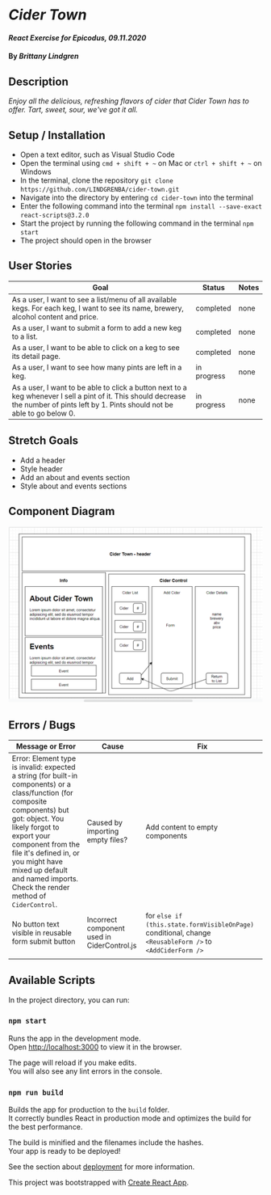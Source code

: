 # _Cider Town_

#### _React Exercise for Epicodus, 09.11.2020_

#### By _**Brittany Lindgren**_

## Description

*Enjoy all the delicious, refreshing flavors of cider that Cider Town has to offer. Tart, sweet, sour, we've got it all.*

## Setup / Installation

* Open a text editor, such as Visual Studio Code
* Open the terminal using `cmd + shift + ~` on Mac or `ctrl + shift + ~` on Windows
* In the terminal, clone the repository `git clone https://github.com/LINDGRENBA/cider-town.git`
* Navigate into the directory by entering `cd cider-town` into the terminal
* Enter the following command into the terminal `npm install --save-exact react-scripts@3.2.0`
* Start the project by running the following command in the terminal `npm start`
* The project should open in the browser


## User Stories
| Goal | Status | Notes |
|---------|-------|-----|
|  As a user, I want to see a list/menu of all available kegs. For each keg, I want to see its name, brewery, alcohol content and price.   |   completed   |   none   |
|  As a user, I want to submit a form to add a new keg to a list.   |   completed   |   none   |
|  As a user, I want to be able to click on a keg to see its detail page.   |   completed   |   none   |
|  As a user, I want to see how many pints are left in a keg.   |   in progress   |   none   |
|  As a user, I want to be able to click a button next to a keg whenever I sell a pint of it. This should decrease the number of pints left by 1. Pints should not be able to go below 0.   |   in progress   |   none   |


## Stretch Goals

* Add a header
* Style header
* Add an about and events section
* Style about and events sections

## Component Diagram

![Diagram of React Components](./src/images/component-diagram.PNG)


## Errors / Bugs
| Message or Error | Cause | Fix |
|---------|-------|-----|
|  Error: Element type is invalid: expected a string (for built-in components) or a class/function (for composite components) but got: object. You likely forgot to export your component from the file it's defined in, or you might have mixed up default and named imports. Check the render method of `CiderControl`.  |  Caused by importing empty files?  |  Add content to empty components  |
|  No button text visible in reusable form submit button  |  Incorrect component used in CiderControl.js  |  for `else if (this.state.formVisibleOnPage)` conditional, change `<ReusableForm />` to `<AddCiderForm />` |
|   |   |   |




## Available Scripts

In the project directory, you can run:

### `npm start`

Runs the app in the development mode.<br />
Open [http://localhost:3000](http://localhost:3000) to view it in the browser.

The page will reload if you make edits.<br />
You will also see any lint errors in the console.

### `npm run build`

Builds the app for production to the `build` folder.<br />
It correctly bundles React in production mode and optimizes the build for the best performance.

The build is minified and the filenames include the hashes.<br />
Your app is ready to be deployed!

See the section about [deployment](https://facebook.github.io/create-react-app/docs/deployment) for more information.

This project was bootstrapped with [Create React App](https://github.com/facebook/create-react-app).
